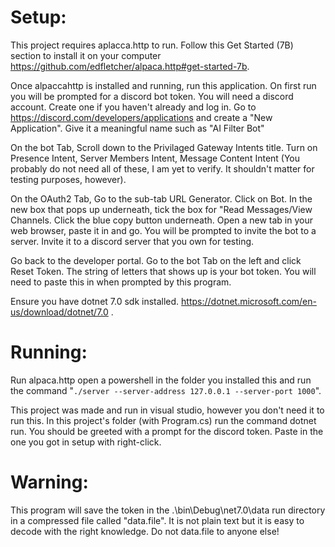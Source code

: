 <h1>Setup: </h1>
<p>
This project requires aplacca.http to run.
Follow this Get Started (7B) section to install it on your computer <a href="https://github.com/edfletcher/alpaca.http#get-started-7b">https://github.com/edfletcher/alpaca.http#get-started-7b</a>.

Once alpaccahttp is installed and running, run this application. On first run you will be prompted for a discord bot token.
You will need a discord account. Create one if you haven't already and log in. Go to https://discord.com/developers/applications and create a "New Application".
Give it a meaningful name such as "AI Filter Bot"

On the bot Tab, Scroll down to the Privilaged Gateway Intents title.
Turn on Presence Intent, Server Members Intent, Message Content Intent (You probably do not need all of these, I am yet to verify. It shouldn't matter for testing purposes, however).

On the OAuth2 Tab, Go to the sub-tab URL Generator. Click on Bot. In the new box that pops up underneath, tick the box for "Read Messages/View Channels.
Click the blue copy button underneath. Open a new tab in your web browser, paste it in and go. You will be prompted to invite the bot to a server.
Invite it to a discord server that you own for testing.

Go back to the developer portal.
Go to the bot Tab on the left and click Reset Token. The string of letters that shows up is your bot token. You will need to paste this in when prompted by this program.

Ensure you have dotnet 7.0 sdk installed. https://dotnet.microsoft.com/en-us/download/dotnet/7.0 .

</p>
<h1>Running:</h1>
<p>
Run alpaca.http open a powershell in the folder you installed this and run the command "<code>./server --server-address 127.0.0.1 --server-port 1000</code>".

This project was made and run in visual studio, however you don't need it to run this.
In this project's folder (with Program.cs) run the command dotnet run.
You should be greeted with a prompt for the discord token. Paste in the one you got in setup with right-click. 

<h1>Warning:</h1>
This program will save the token in the .\bin\Debug\net7.0\data run directory in a compressed file called "data.file". 
It is not plain text but it is easy to decode with the right knowledge.
Do not data.file to anyone else!
</p>
